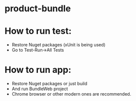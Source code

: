 # product-bundle

# How to run test:
* Restore Nuget packages (xUnit is being used)
* Go to Test-Run->All Tests

# How to run app:
* Restore Nuget packages or just build
* And run BundleWeb project
* Chrome browser or other modern ones are recommended.
